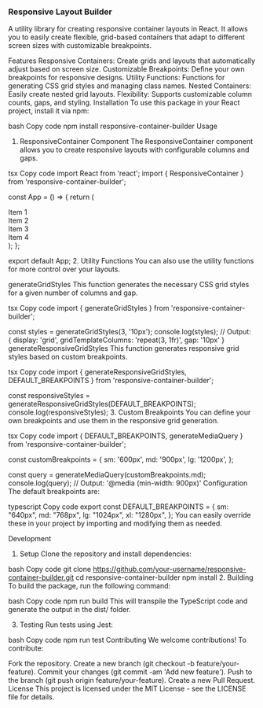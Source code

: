 ### Responsive Layout Builder
A utility library for creating responsive container layouts in React. It allows you to easily create flexible, grid-based containers that adapt to different screen sizes with customizable breakpoints.

Features
Responsive Containers: Create grids and layouts that automatically adjust based on screen size.
Customizable Breakpoints: Define your own breakpoints for responsive designs.
Utility Functions: Functions for generating CSS grid styles and managing class names.
Nested Containers: Easily create nested grid layouts.
Flexibility: Supports customizable column counts, gaps, and styling.
Installation
To use this package in your React project, install it via npm:

bash
Copy code
npm install responsive-container-builder
Usage
1. ResponsiveContainer Component
The ResponsiveContainer component allows you to create responsive layouts with configurable columns and gaps.

tsx
Copy code
import React from 'react';
import { ResponsiveContainer } from 'responsive-container-builder';

const App = () => {
  return (
    <ResponsiveContainer columns={4} gap="20px">
      <div>Item 1</div>
      <div>Item 2</div>
      <div>Item 3</div>
      <div>Item 4</div>
    </ResponsiveContainer>
  );
};

export default App;
2. Utility Functions
You can also use the utility functions for more control over your layouts.

generateGridStyles
This function generates the necessary CSS grid styles for a given number of columns and gap.

tsx
Copy code
import { generateGridStyles } from 'responsive-container-builder';

const styles = generateGridStyles(3, '10px');
console.log(styles);
// Output: { display: 'grid', gridTemplateColumns: 'repeat(3, 1fr)', gap: '10px' }
generateResponsiveGridStyles
This function generates responsive grid styles based on custom breakpoints.

tsx
Copy code
import { generateResponsiveGridStyles, DEFAULT_BREAKPOINTS } from 'responsive-container-builder';

const responsiveStyles = generateResponsiveGridStyles(DEFAULT_BREAKPOINTS);
console.log(responsiveStyles);
3. Custom Breakpoints
You can define your own breakpoints and use them in the responsive grid generation.

tsx
Copy code
import { DEFAULT_BREAKPOINTS, generateMediaQuery } from 'responsive-container-builder';

const customBreakpoints = {
  sm: '600px',
  md: '900px',
  lg: '1200px',
};

const query = generateMediaQuery(customBreakpoints.md);
console.log(query); // Output: '@media (min-width: 900px)'
Configuration
The default breakpoints are:

typescript
Copy code
export const DEFAULT_BREAKPOINTS = {
  sm: "640px",
  md: "768px",
  lg: "1024px",
  xl: "1280px",
};
You can easily override these in your project by importing and modifying them as needed.

Development
1. Setup
Clone the repository and install dependencies:

bash
Copy code
git clone https://github.com/your-username/responsive-container-builder.git
cd responsive-container-builder
npm install
2. Building
To build the package, run the following command:

bash
Copy code
npm run build
This will transpile the TypeScript code and generate the output in the dist/ folder.

3. Testing
Run tests using Jest:

bash
Copy code
npm run test
Contributing
We welcome contributions! To contribute:

Fork the repository.
Create a new branch (git checkout -b feature/your-feature).
Commit your changes (git commit -am 'Add new feature').
Push to the branch (git push origin feature/your-feature).
Create a new Pull Request.
License
This project is licensed under the MIT License - see the LICENSE file for details.